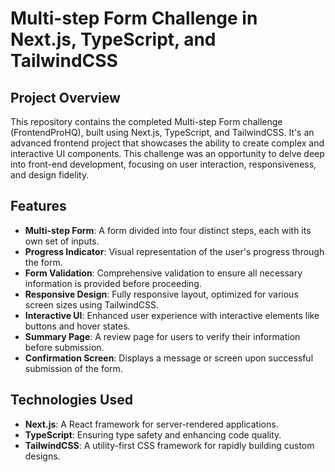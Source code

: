 # Multi-step Form Challenge in Next.js, TypeScript, and TailwindCSS

## Project Overview

This repository contains the completed Multi-step Form challenge (FrontendProHQ), built using Next.js, TypeScript, and TailwindCSS. It's an advanced frontend project that showcases the ability to create complex and interactive UI components. This challenge was an opportunity to delve deep into front-end development, focusing on user interaction, responsiveness, and design fidelity.

## Features

- **Multi-step Form**: A form divided into four distinct steps, each with its own set of inputs.
- **Progress Indicator**: Visual representation of the user's progress through the form.
- **Form Validation**: Comprehensive validation to ensure all necessary information is provided before proceeding.
- **Responsive Design**: Fully responsive layout, optimized for various screen sizes using TailwindCSS.
- **Interactive UI**: Enhanced user experience with interactive elements like buttons and hover states.
- **Summary Page**: A review page for users to verify their information before submission.
- **Confirmation Screen**: Displays a message or screen upon successful submission of the form.

## Technologies Used

- **Next.js**: A React framework for server-rendered applications.
- **TypeScript**: Ensuring type safety and enhancing code quality.
- **TailwindCSS**: A utility-first CSS framework for rapidly building custom designs.
